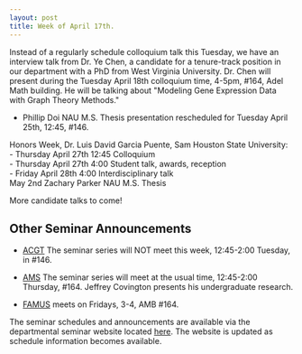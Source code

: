 ```yaml
---
layout: post
title: Week of April 17th.
---
```


Instead of a regularly schedule colloquium talk this Tuesday, we have an interview talk 
from Dr. Ye Chen, a candidate for a tenure-track position in our department with a PhD from
West Virginia University.  Dr. Chen will present during the Tuesday April 18th colloquium time, 
4-5pm, #164, Adel Math building.  He will be talking about "Modeling Gene Expression Data 
with Graph Theory Methods."

- Phillip Doi NAU M.S. Thesis presentation rescheduled for Tuesday April 25th, 12:45, 
#146.

Honors Week, Dr. Luis David Garcia Puente, Sam Houston State University:<br> 
     - Thursday April 27th 12:45 Colloquium<br>
     - Thursday April 27th  4:00 Student talk, awards, reception<br>
     - Friday     April 28th  4:00 Interdisciplinary talk<br>
May 2nd	Zachary Parker	NAU	M.S. Thesis<br>

<p>
More candidate talks to come!
<br>

## Other Seminar Announcements ##

- [ACGT](acgtFall2016) The seminar series will NOT meet this week, 12:45-2:00 Tuesday, 
   in #146.
    
- [AMS](amsFall2016) The seminar series will meet at the usual time, 12:45-2:00 Thursday, 
   #164. 
   Jeffrey Covington presents his undergraduate research.
   
- [FAMUS](famusFall2016) meets on Fridays, 3-4, AMB #164. 

The seminar schedules and announcements are available via the departmental seminar 
website located [here](http://naumathstat.github.io/seminars).
The website is updated as  schedule information becomes available.
